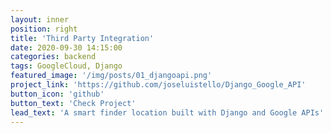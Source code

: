 ```yaml
---
layout: inner
position: right
title: 'Third Party Integration'
date: 2020-09-30 14:15:00
categories: backend
tags: GoogleCloud, Django
featured_image: '/img/posts/01_djangoapi.png'
project_link: 'https://github.com/joseluistello/Django_Google_API'
button_icon: 'github'
button_text: 'Check Project'
lead_text: 'A smart finder location built with Django and Google APIs'
---
```

